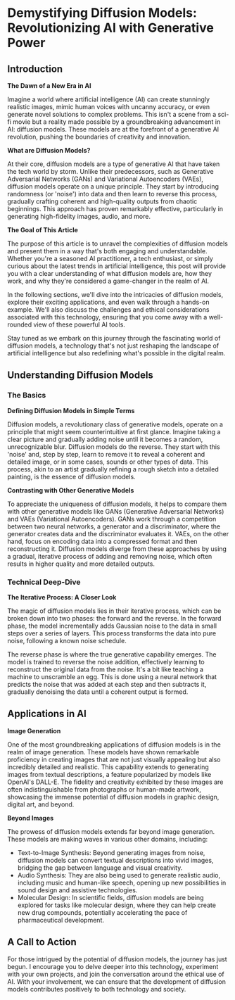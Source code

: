 # Demystifying Diffusion Models: Revolutionizing AI with Generative Power


<!--more-->

## Introduction

**The Dawn of a New Era in AI**

Imagine a world where artificial intelligence (AI) can create stunningly realistic images, mimic human voices with uncanny accuracy, or even generate novel solutions to complex problems. This isn't a scene from a sci-fi movie but a reality made possible by a groundbreaking advancement in AI: diffusion models. These models are at the forefront of a generative AI revolution, pushing the boundaries of creativity and innovation.

**What are Diffusion Models?**

At their core, diffusion models are a type of generative AI that have taken the tech world by storm. Unlike their predecessors, such as Generative Adversarial Networks (GANs) and Variational Autoencoders (VAEs), diffusion models operate on a unique principle. They start by introducing randomness (or 'noise') into data and then learn to reverse this process, gradually crafting coherent and high-quality outputs from chaotic beginnings. This approach has proven remarkably effective, particularly in generating high-fidelity images, audio, and more.

**The Goal of This Article**

The purpose of this article is to unravel the complexities of diffusion models and present them in a way that's both engaging and understandable. Whether you're a seasoned AI practitioner, a tech enthusiast, or simply curious about the latest trends in artificial intelligence, this post will provide you with a clear understanding of what diffusion models are, how they work, and why they're considered a game-changer in the realm of AI.

In the following sections, we'll dive into the intricacies of diffusion models, explore their exciting applications, and even walk through a hands-on example. We'll also discuss the challenges and ethical considerations associated with this technology, ensuring that you come away with a well-rounded view of these powerful AI tools.

Stay tuned as we embark on this journey through the fascinating world of diffusion models, a technology that's not just reshaping the landscape of artificial intelligence but also redefining what's possible in the digital realm.

## Understanding Diffusion Models

### The Basics

**Defining Diffusion Models in Simple Terms**

Diffusion models, a revolutionary class of generative models, operate on a principle that might seem counterintuitive at first glance. Imagine taking a clear picture and gradually adding noise until it becomes a random, unrecognizable blur. Diffusion models do the reverse. They start with this 'noise' and, step by step, learn to remove it to reveal a coherent and detailed image, or in some cases, sounds or other types of data. This process, akin to an artist gradually refining a rough sketch into a detailed painting, is the essence of diffusion models.

**Contrasting with Other Generative Models**

To appreciate the uniqueness of diffusion models, it helps to compare them with other generative models like GANs (Generative Adversarial Networks) and VAEs (Variational Autoencoders). GANs work through a competition between two neural networks, a generator and a discriminator, where the generator creates data and the discriminator evaluates it. VAEs, on the other hand, focus on encoding data into a compressed format and then reconstructing it. Diffusion models diverge from these approaches by using a gradual, iterative process of adding and removing noise, which often results in higher quality and more detailed outputs.

### Technical Deep-Dive

**The Iterative Process: A Closer Look**

The magic of diffusion models lies in their iterative process, which can be broken down into two phases: the forward and the reverse. In the forward phase, the model incrementally adds Gaussian noise to the data in small steps over a series of layers. This process transforms the data into pure noise, following a known noise schedule.

The reverse phase is where the true generative capability emerges. The model is trained to reverse the noise addition, effectively learning to reconstruct the original data from the noise. It's a bit like teaching a machine to unscramble an egg. This is done using a neural network that predicts the noise that was added at each step and then subtracts it, gradually denoising the data until a coherent output is formed.

## Applications in AI

**Image Generation**

One of the most groundbreaking applications of diffusion models is in the realm of image generation. These models have shown remarkable proficiency in creating images that are not just visually appealing but also incredibly detailed and realistic. This capability extends to generating images from textual descriptions, a feature popularized by models like OpenAI's DALL-E. The fidelity and creativity exhibited by these images are often indistinguishable from photographs or human-made artwork, showcasing the immense potential of diffusion models in graphic design, digital art, and beyond.

**Beyond Images**

The prowess of diffusion models extends far beyond image generation. These models are making waves in various other domains, including:

- Text-to-Image Synthesis: Beyond generating images from noise, diffusion models can convert textual descriptions into vivid images, bridging the gap between language and visual creativity.
- Audio Synthesis: They are also being used to generate realistic audio, including music and human-like speech, opening up new possibilities in sound design and assistive technologies.
- Molecular Design: In scientific fields, diffusion models are being explored for tasks like molecular design, where they can help create new drug compounds, potentially accelerating the pace of pharmaceutical development.

## A Call to Action

For those intrigued by the potential of diffusion models, the journey has just begun. I encourage you to delve deeper into this technology, experiment with your own projects, and join the conversation around the ethical use of AI. With your involvement, we can ensure that the development of diffusion models contributes positively to both technology and society.

